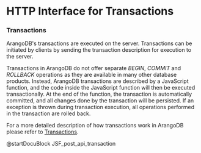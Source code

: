 HTTP Interface for Transactions
===============================

### Transactions

ArangoDB's transactions are executed on the server. Transactions can be 
initiated by clients by sending the transaction description for execution to
the server.

Transactions in ArangoDB do not offer separate *BEGIN*, *COMMIT* and *ROLLBACK*
operations as they are available in many other database products. 
Instead, ArangoDB transactions are described by a JavaScript function, and the 
code inside the JavaScript function will then be executed transactionally.
At the end of the function, the transaction is automatically committed, and all
changes done by the transaction will be persisted. If an exception is thrown
during transaction execution, all operations performed in the transaction are
rolled back.

For a more detailed description of how transactions work in ArangoDB please
refer to [Transactions](../Transactions/README.md). 

<!-- js/actions/api-transaction.js -->
@startDocuBlock JSF_post_api_transaction
